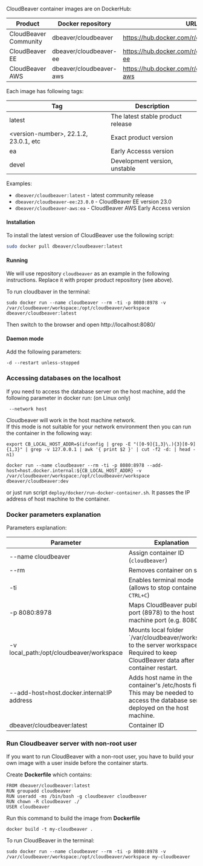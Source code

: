 CloudBeaver container images are on DockerHub: 

Product | Docker repository | URL
---|---|---
CloudBeaver Community | dbeaver/cloudbeaver | https://hub.docker.com/r/dbeaver/cloudbeaver
CloudBeaver EE | dbeaver/cloudbeaver-ee | https://hub.docker.com/r/dbeaver/cloudbeaver-ee  
CloudBeaver AWS | dbeaver/cloudbeaver-aws | https://hub.docker.com/r/dbeaver/cloudbeaver-aws

Each image has following tags:

Tag | Description
---|---
latest | The latest stable product release
&lt;version-number&gt;, 22.1.2, 23.0.1, etc | Exact product version
ea | Early Accesss version
devel | Development version, unstable

Examples:

- `dbeaver/cloudbeaver:latest` - latest community release
- `dbeaver/cloudbeaver-ee:23.0.0` - CloudBeaver EE version 23.0
- `dbeaver/cloudbeaver-aws:ea` - CloudBeaver AWS Early Access version

#### Installation 
To install the latest version of CloudBeaver use the following script:

```sh
sudo docker pull dbeaver/cloudbeaver:latest
```

#### Running 

We will use repository `cloudbeaver` as an example in the following instructions. Replace it with proper product repository (see above).  

To run cloudbaver in the terminal:
```
sudo docker run --name cloudbeaver --rm -ti -p 8080:8978 -v /var/cloudbeaver/workspace:/opt/cloudbeaver/workspace dbeaver/cloudbeaver:latest
```

Then switch to the browser and open http://localhost:8080/

#### Daemon mode

Add the following parameters:
```
-d --restart unless-stopped 
```

### Accessing databases on the localhost

If you need to access the database server on the host machine, add the following parameter in docker run: (on Linux only)
```
 --network host
```

Cloudbeaver will work in the host machine network.  
If this mode is not suitable for your network environment then you can run the container in the following way:
```
export CB_LOCAL_HOST_ADDR=$(ifconfig | grep -E "([0-9]{1,3}\.){3}[0-9]{1,3}" | grep -v 127.0.0.1 | awk '{ print $2 }' | cut -f2 -d: | head -n1)

docker run --name cloudbeaver --rm -ti -p 8080:8978 --add-host=host.docker.internal:${CB_LOCAL_HOST_ADDR} -v /var/cloudbeaver/workspace:/opt/cloudbeaver/workspace dbeaver/cloudbeaver:dev
```
or just run script `deploy/docker/run-docker-container.sh`.
It passes the IP address of host machine to the container.

### Docker parameters explanation

Parameters explanation:

Parameter | Explanation
---|---
--name cloudbeaver | Assign container ID (`cloudbeaver`)
--rm | Removes container on stop
-ti | Enables terminal mode (allows to stop container with `CTRL+C`)
-p 8080:8978 | Maps CloudBeaver public port (8978) to the host machine port (e.g. 8080)
-v local_path:/opt/cloudbeaver/workspace | Mounts local folder `/var/cloudbeaver/workspace' to the server workspace. Required to keep CloudBeaver data after container restart.
--add-host=host.docker.internal:IP address | Adds host name in the container's /etc/hosts file. This may be needed to access the database server deployed on the host machine.
dbeaver/cloudbeaver:latest | Container ID


### Run Cloudbeaver server with non-root user

If you want to run CloudBeaver with a non-root user, you have to build your own image with a user inside before the container starts.

Create **Dockerfile** which contains:
```
FROM dbeaver/cloudbeaver:latest
RUN groupadd cloudbeaver
RUN useradd -ms /bin/bash -g cloudbeaver cloudbeaver
RUN chown -R cloudbeaver ./
USER cloudbeaver
```

Run this command to build the image from **Dockerfile**
```
docker build -t my-cloudbeaver .
```

To run CloudBeaver in the terminal:
```
sudo docker run --name cloudbeaver --rm -ti -p 8080:8978 -v /var/cloudbeaver/workspace:/opt/cloudbeaver/workspace my-cloudbeaver
```